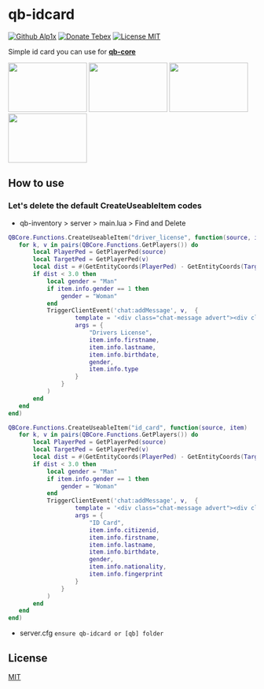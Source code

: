 # qb-idcard
[![Github Alp1x](https://img.shields.io/badge/Github-alp1x-pink?style=for-the-badge&logo=github)](https://github.com/alp1x/)
[![Donate Tebex](https://img.shields.io/badge/Coffee-Donate-%23FFDD00?style=for-the-badge&logo=buymeacoffee)](https://uyuyorum.tebex.io/package/4721743)
[![License MIT](https://img.shields.io/badge/License-MIT-green?style=for-the-badge&logo=opensourceinitiative)](https://choosealicense.com/licenses/mit/)


Simple id card you can use for **[qb-core](https://github.com/qbcore-framework/qb-core)**

<p align="left">
  <img width="160" height="100" src="https://i.hizliresim.com/favgirt.png">
<img width="160" height="100" src="https://i.hizliresim.com/eu17qfv.png">
<img width="160" height="100" src="https://i.hizliresim.com/9dihzzm.png">
<img width="160" height="100" src="https://i.hizliresim.com/jbm0m4s.png">
</p>

## How to use
### Let's delete the default CreateUseableItem codes
+ qb-inventory > server > main.lua > Find and Delete 
 ```lua
QBCore.Functions.CreateUseableItem("driver_license", function(source, item)
	for k, v in pairs(QBCore.Functions.GetPlayers()) do
		local PlayerPed = GetPlayerPed(source)
		local TargetPed = GetPlayerPed(v)
		local dist = #(GetEntityCoords(PlayerPed) - GetEntityCoords(TargetPed))
		if dist < 3.0 then
			local gender = "Man"
			if item.info.gender == 1 then
				gender = "Woman"
			end
			TriggerClientEvent('chat:addMessage', v,  {
					template = '<div class="chat-message advert"><div class="chat-message-body"><strong>{0}:</strong><br><br> <strong>First Name:</strong> {1} <br><strong>Last Name:</strong> {2} <br><strong>Birth Date:</strong> {3} <br><strong>Gender:</strong> {4}<br><strong>Licenses:</strong> {5}</div></div>',
					args = {
						"Drivers License",
						item.info.firstname,
						item.info.lastname,
						item.info.birthdate,
						gender,
						item.info.type
					}
				}
			)
		end
	end
end)

QBCore.Functions.CreateUseableItem("id_card", function(source, item)
	for k, v in pairs(QBCore.Functions.GetPlayers()) do
		local PlayerPed = GetPlayerPed(source)
		local TargetPed = GetPlayerPed(v)
		local dist = #(GetEntityCoords(PlayerPed) - GetEntityCoords(TargetPed))
		if dist < 3.0 then
			local gender = "Man"
			if item.info.gender == 1 then
				gender = "Woman"
			end
			TriggerClientEvent('chat:addMessage', v,  {
					template = '<div class="chat-message advert"><div class="chat-message-body"><strong>{0}:</strong><br><br> <strong>Civ ID:</strong> {1} <br><strong>First Name:</strong> {2} <br><strong>Last Name:</strong> {3} <br><strong>Birthdate:</strong> {4} <br><strong>Gender:</strong> {5} <br><strong>Nationality:</strong> {6}<br><strong>Fingerprint:</strong> {7}</div></div>',
					args = {
						"ID Card",
						item.info.citizenid,
						item.info.firstname,
						item.info.lastname,
						item.info.birthdate,
						gender,
						item.info.nationality,
						item.info.fingerprint
					}
				}
			)
		end
	end
end)
```
+ server.cfg ```ensure qb-idcard or [qb] folder```

## License
[MIT](https://choosealicense.com/licenses/mit/)
